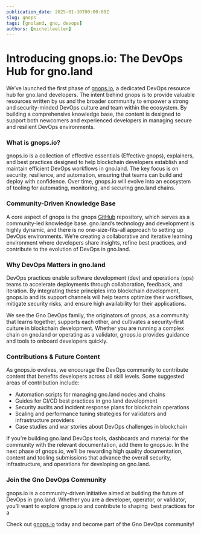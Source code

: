 ```yaml
---
publication_date: 2025-01-30T00:00:00Z
slug: gnops
tags: [gnoland, gno, devops]
authors: [michelleellen]
---
```


# Introducing gnops.io: The DevOps Hub for gno.land

We’ve launched the first phase of [gnops.io](http://gnops.io/), a dedicated DevOps resource hub for gno.land developers. The intent behind gnops is to provide valuable resources written by us and the broader community to empower a strong and security-minded DevOps culture and team within the ecosystem. By building a comprehensive knowledge base, the content is designed to support both newcomers and experienced developers in managing secure and resilient DevOps environments.

### What is gnops.io?

gnops.io is a collection of effective essentials (Effective gnops), explainers, and best practices designed to help blockchain developers establish and maintain efficient DevOps workflows in gno.land. The key focus is on security, resilience, and automation, ensuring that teams can build and deploy with confidence. Over time, gnops.io will evolve into an ecosystem of tooling for automating, monitoring, and securing gno.land chains.

### Community-Driven Knowledge Base

A core aspect of gnops is the gnops [GitHub](https://github.com/gnoverse/gnops) repository, which serves as a community-led knowledge base. gno.land’s technology and development is highly dynamic, and there is no one-size-fits-all approach to setting up DevOps environments. We’re creating a collaborative and iterative learning environment where developers share insights, refine best practices, and contribute to the evolution of DevOps in gno.land.

### Why DevOps Matters in gno.land

DevOps practices enable software development (dev) and operations (ops) teams to accelerate deployments through collaboration, feedback, and iteration. By integrating these principles into blockchain development, gnops.io and its support channels will help teams optimize their workflows, mitigate security risks, and ensure high availability for their applications.

We see the Gno DevOps family, the originators of gnops, as a community that learns together, supports each other, and cultivates a security-first culture in blockchain development. Whether you are running a complex chain on gno.land or operating as a validator, gnops.io provides guidance and tools to onboard developers quickly.

### Contributions & Future Content

As gnops.io evolves, we encourage the DevOps community to contribute content that benefits developers across all skill levels. Some suggested areas of contribution include:

- Automation scripts for managing gno.land nodes and chains
- Guides for CI/CD best practices in gno.land development
- Security audits and incident response plans for blockchain operations
- Scaling and performance tuning strategies for validators and infrastructure providers
- Case studies and war stories about DevOps challenges in blockchain

If you’re building gno.land DevOps tools, dashboards and material for the community with the relevant documentation, add them to gnops.io. In the next phase of gnops.io, we’ll be rewarding high quality documentation, content and tooling submissions that advance the overall security, infrastructure, and operations for developing on gno.land. 

### Join the Gno DevOps Community

gnops.io is a community-driven initiative aimed at building the future of DevOps in gno.land. Whether you are a developer, operator, or validator, you’ll want to explore gnops.io and contribute to shaping  best practices for a

Check out [gnops.io](https://gnops.io/) today and become part of the Gno DevOps community!
